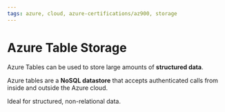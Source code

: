 ```yaml
---
tags: azure, cloud, azure-certifications/az900, storage
---
```


# Azure Table Storage

Azure Tables can be used to store large amounts of **structured data**.

 Azure tables are a **NoSQL datastore** that accepts authenticated calls from inside and outside the Azure cloud.

 Ideal for structured, non-relational data.
